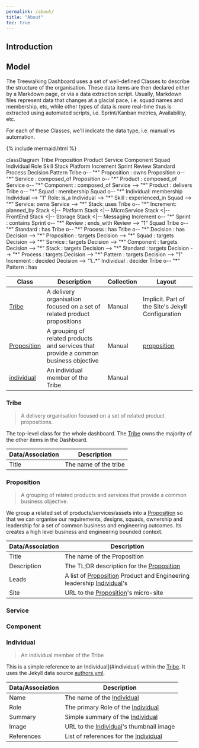 ```yaml
---
permalink: /about/
title: "About"
toc: true
---
```


## Introduction

## Model

The Treewalking Dashboard uses a set of well-defined Classes to describe the structure of the organisation. These data
items are then declared either by a Markdown page, or via a data extraction script. Usually, Markdown files represent
data that changes at a glacial pace, i.e. squad names and membership, etc, while other types of data is more real-time
thus is extracted using automated scripts, i.e. Sprint/Kanban metrics, Availability, etc.

For each of these Classes, we'll indicate the data type, i.e. manual vs automation.

{% include mermaid.html %}

<div class="mermaid">
    classDiagram
    Tribe
    Proposition
    Product
    Service
    Component
    Squad
    Individual
    Role
    Skill
    Stack
    Platform
    Increment
    Sprint
    Review
    Standard
    Process
    Decision
    Pattern
    Tribe o-- "*" Proposition : owns
    Proposition o-- "*" Service : composed_of
    Proposition o-- "*" Product : composed_of
    Service o-- "*" Component : composed_of
    Service --> "*" Product : delivers 
    Tribe o-- "*" Squad : membership
    Squad o-- "*" Individual: membership
    Individual --> "1" Role: is_a
    Individual --> "*" Skill : experienced_in
    Squad --> "*" Service: owns
    Service --> "*" Stack: uses
    Tribe o-- "*" Increment: planned_by
    Stack <|-- Platform
    Stack <|-- MicroService
    Stack <|-- FrontEnd
    Stack <|-- Storage
    Stack <|-- Messaging
    Increment o-- "*" Sprint : contains
    Sprint o-- "*" Review : ends_with
    Review --> "1" Squad
    Tribe o-- "*" Standard : has
    Tribe o-- "*" Process : has
    Tribe o-- "*" Decision : has
    Decision --> "*" Proposition : targets
    Decision --> "*" Squad : targets
    Decision --> "*" Service : targets
    Decision --> "*" Component : targets
    Decision --> "*" Stack : targets
    Decision --> "*" Standard : targets
    Decision --> "*" Process : targets
    Decision --> "*" Pattern : targets
    Decision --> "1" Increment : decided
    Decision --> "1..*" Individual : decider
    Tribe o-- "*" Pattern : has
</div>

| Class                       | Description                                                                          | Collection   | Layout                                                                                                    |
|-----------------------------|--------------------------------------------------------------------------------------|--------------|-----------------------------------------------------------------------------------------------------------|
| [Tribe](#tribe)             | A delivery organisation focused on a set of related product propositions             | Manual       | Implicit. Part of the Site's Jekyll Configuration                                                         |
| [Proposition](#proposition) | A grouping of related products and services that provide a common business objective | Manual       | [proposition](https://github.com/Treewalking/treewalking-dashboard/blob/master/_layouts/proposition.html) |
| [individual](#individual)   | An individual member of the Tribe                                                    | Manual       |

### Tribe

> A delivery organisation focused on a set of related product propositions.

The top-level class for the whole dashboard. The [Tribe](#Tribe) owns the majority of the other items in the Dashboard.


| Data/Association | Description                                                                                       |
|------------------|---------------------------------------------------------------------------------------------------|
| Title            | The name of the tribe                                                                             |


### Proposition

> A grouping of related products and services that provide a common business objective.

We group a related set of products/services/assets into a [Proposition](#proposition) so that we can organise our
requirements, designs, squads, ownership and leadership for a set of common business and engineering outcomes. Its 
creates a high level business and engineering bounded context.

| Data/Association | Description                                                                                          |
|------------------|------------------------------------------------------------------------------------------------------|
| Title            | The name of the Proposition                                                                          |
| Description      | The TL;DR description for the [Proposition](#proposition)                                            |
| Leads            | A list of [Proposition](#proposition) Product and Engineering leadership [Individual](#individual)'s |
| Site             | URL to the [Proposition](#proposition)'s micro-site                                                  |

### Service

### Component

### Individual

> An individual member of the Tribe  

This is a simple reference to an Individual](#individual) within the [Tribe](#Tribe). It uses the Jekyll data source
[authors.yml]().

| Data/Association | Description                                                                                       |
|------------------|---------------------------------------------------------------------------------------------------|
| Name             | The name of the [Individual](#individual)                                                         |
| Role             | The primary Role of the [Individual](#individual)
| Summary          | Simple summary of the [Individual](#individual)
| Image            | URL to the [Individual](#individual)'s thumbnail image
| References       | List of references for the [Individual](#individual)